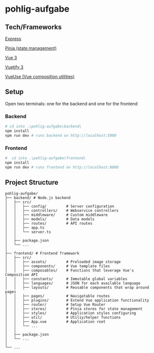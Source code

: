 # pohlig-aufgabe

## Tech/Frameworks

[Express](https://expressjs.com/)

[Pinia (state management)](https://pinia.vuejs.org/)

[Vue 3](https://vuejs.org/)

[Vuetify 3](https://next.vuetifyjs.com/en/)

[VueUse (Vue composition utilities)](https://vueuse.org/)

## Setup

Open two terminals:  one for the backend and one for the frontend

### Backend

```bash
# cd into .\pohlig-aufgabe\backend\
npm install
npm run dev # runs backend on http://localhost:5000
```

### Frontend

```bash
#  cd into .\pohlig-aufgabe\frontend\
npm install
npm run dev # runs frontend on http://localhost:8080
```

## Project Structure
```
pohlig-aufgabe/
├── backend/ # Node.js backend
│   ├── src/
│   │   ├── config/         # Server configuration
│   │   ├── controllers/    # Webservice controllers
│   │   ├── middleware/     # Custom middleware
│   │   ├── models/         # Data models
│   │   ├── routes/         # API routes
│   │   ├── app.ts
│   │   └── server.ts
│   │
│   ├── package.json
│   └── ...
│
├── frontend/ # Frontend framework
│   ├── src/
│   │   ├── assets/         # Preloaded image storage
│   │   ├── components/     # Vue template files
│   │   ├── composables/    # Functions that leverage Vue's Composition API
│   │   ├── constants/      # Immutable global variables
│   │   ├── languages/      # JSON for each available language
│   │   ├── layouts/        # Reusable components that wrap around pages
│   │   ├── pages/          # Navigatable routes
│   │   ├── plugins/        # Extend Vue application functionality
│   │   ├── router/         # Setup Vue Router
│   │   ├── stores/         # Pinia stores for state management
│   │   ├── styles/         # Application styles configuring
│   │   ├── util/           # Utiliy/helper functions
│   │   ├── App.vue         # Application root
│   │   └── ...
│   │
│   ├── package.json
│   └── ...
│
└── ... 
```